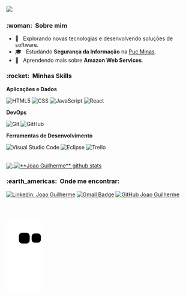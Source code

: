 ![](https://komarev.com/ghpvc/?username=VanessaSwerts&color=006bed)

<h3> :woman: &nbsp;Sobre mim </h3>

- 🤔 &nbsp; Explorando novas tecnologias e desenvolvendo soluções de software.
- 🎓 &nbsp; Estudando **Segurança da Informação** na <a href="https://www.pucminas.br/PucVirtual/Graduacao/Paginas/Seguran%C3%A7a-da-Informacao-Tecnologo.aspx?tipo=7ba9bba6-a28e-40cd-952c-e55604642276&campi=7c032ce9-43f6-4571-b72e-674be76a5b62&turno=5" target="_blank">Puc Minas</a>.
- 🌱 &nbsp; Aprendendo mais sobre **Amazon Web Services**.

<h3> :rocket: &nbsp;Minhas Skills </h3>

**Aplicações e Dados**

  ![HTML5](https://img.shields.io/badge/-HTML5-333333?style=flat&logo=HTML5)
  ![CSS](https://img.shields.io/badge/-CSS-333333?style=flat&logo=CSS3&logoColor=1572B6)
  ![JavaScript](https://img.shields.io/badge/-JavaScript-333333?style=flat&logo=javascript)
  ![React](https://img.shields.io/badge/-React-333333?style=flat&logo=react)

**DevOps**

  ![Git](https://img.shields.io/badge/-Git-333333?style=flat&logo=git)
  ![GitHub](https://img.shields.io/badge/-GitHub-333333?style=flat&logo=github)

**Ferramentas de Desenvolvimento**

  ![Visual Studio Code](https://img.shields.io/badge/-Visual%20Studio%20Code-333333?style=flat&logo=visual-studio-code&logoColor=007ACC)
  ![Eclipse](https://img.shields.io/badge/-Eclipse-333333?style=flat&logo=eclipse-ide&logoColor=2C2255)
  ![Trello](https://img.shields.io/badge/-Trello-333333?style=flat&logo=trello&logoColor=007ACC)

<br/>

<a href="https://github.com/joaogriquena">
  <img height="280em" align="center"  src="https://github-readme-stats.vercel.app/api/top-langs/?username=joaogriquena&theme=dark&hide_langs_below=1" />
</a>

<a href="https://github.com/joaogriquena">
 <img align="center" src="https://github-readme-stats.vercel.app/api?username=joaogriquena&show_icons=true&theme=dark&line_height=25" alt="**Joao Guilherme** github stats"/>
</a>

<br/>

<h3> :earth_americas: &nbsp;Onde me encontrar: </h3> 

[![Linkedin: Joao Guilherme](https://img.shields.io/badge/-JoaoGuilherme-blue?style=flat-square&logo=Linkedin&logoColor=white&link=https://www.linkedin.com/in/joao-riquena/)](https://www.linkedin.com/in/joao-riquena/)
[![Gmail Badge](https://img.shields.io/badge/-jgriquena@gmail.com-006bed?style=flat-square&logo=Gmail&logoColor=white&link=mailto:jgriquena@gmail.com)](mailto:jgriquena@gmail.com)
[![GitHub Joao Guilherme]( https://img.shields.io/github/followers/VanessaSwerts?label=follow&style=social)](https://github.com/joaogriquena)
  
  ##
 
 <br>
  
  ![Snake animation](https://github.com/joaogriquena/joaogriquena/blob/output/github-contribution-grid-snake.svg)

</div>
